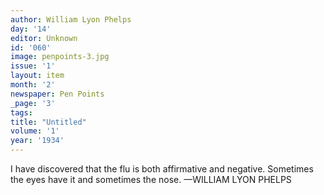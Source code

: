 ```yaml
---
author: William Lyon Phelps
day: '14'
editor: Unknown
id: '060'
image: penpoints-3.jpg
issue: '1'
layout: item
month: '2'
newspaper: Pen Points
_page: '3'
tags:
title: "Untitled"
volume: '1'
year: '1934'
---
```

I have discovered that the flu is
both affirmative and negative.
Sometimes the eyes have it and
sometimes the nose.
—WILLIAM LYON PHELPS
